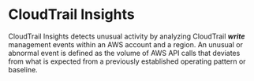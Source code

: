 # CloudTrail Insights

CloudTrail Insights detects unusual activity by analyzing CloudTrail _**write**_ management events within an AWS
account and a region. 
An unusual or abnormal event is defined as the volume of AWS API calls that deviates from what is expected from a 
previously established operating pattern or baseline.